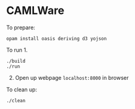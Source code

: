 # CAMLWare

To prepare:

```
opam install oasis deriving d3 yojson
```

To run
1.
```
./build
./run
```
2. Open up webpage `localhost:8000` in browser 

To clean up:

```
./clean
```
